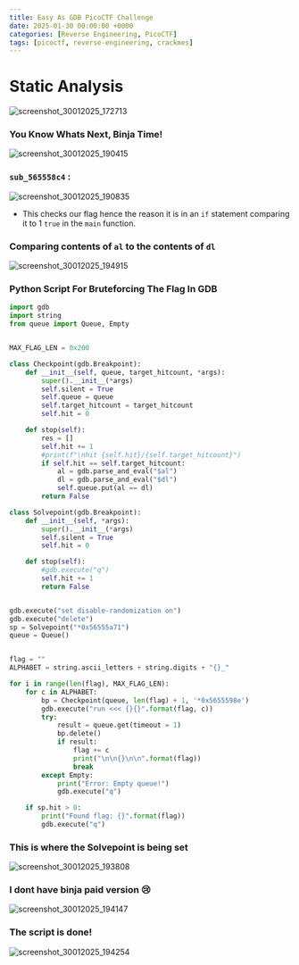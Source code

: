 ```yaml
---
title: Easy As GDB PicoCTF Challenge
date: 2025-01-30 00:00:00 +0000
categories: [Reverse Engineering, PicoCTF]
tags: [picoctf, reverse-engineering, crackmes]
---
```


# Static Analysis

![screenshot_30012025_172713](https://github.com/user-attachments/assets/0cd6c227-e88c-40e8-9f2a-58b0fb2435d6)

### You Know Whats Next, Binja Time!

![screenshot_30012025_190415](https://github.com/user-attachments/assets/6a2c859f-ad53-474b-86b8-9ac01ec2a182)

### `sub_565558c4` :

![screenshot_30012025_190835](https://github.com/user-attachments/assets/fda3ecb6-a6af-497a-aa99-60d2453fedf1)

* This checks our flag hence the reason it is in an `if` statement comparing it to 1 `true` in the `main` function.

### Comparing contents of `al` to the contents of `dl`

![screenshot_30012025_194915](https://github.com/user-attachments/assets/d8f11837-2e45-4e0c-9590-b88b0695bd47)

### Python Script For Bruteforcing The Flag In GDB

```python
import gdb
import string
from queue import Queue, Empty


MAX_FLAG_LEN = 0x200

class Checkpoint(gdb.Breakpoint):
    def __init__(self, queue, target_hitcount, *args):
        super().__init__(*args)
        self.silent = True
        self.queue = queue
        self.target_hitcount = target_hitcount
        self.hit = 0

    def stop(self):
        res = []
        self.hit += 1
        #print(f"\nhit {self.hit}/{self.target_hitcount}")
        if self.hit == self.target_hitcount:
            al = gdb.parse_and_eval("$al")
            dl = gdb.parse_and_eval("$dl")
            self.queue.put(al == dl)
        return False

class Solvepoint(gdb.Breakpoint):
    def __init__(self, *args):
        super().__init__(*args)
        self.silent = True
        self.hit = 0

    def stop(self):
        #gdb.execute("q")
        self.hit += 1
        return False


gdb.execute("set disable-randomization on")
gdb.execute("delete")
sp = Solvepoint("*0x56555a71")
queue = Queue()


flag = ""
ALPHABET = string.ascii_letters + string.digits + "{}_"

for i in range(len(flag), MAX_FLAG_LEN):
    for c in ALPHABET:
        bp = Checkpoint(queue, len(flag) + 1, '*0x5655598e')
        gdb.execute("run <<< {}{}".format(flag, c))
        try:
            result = queue.get(timeout = 1)
            bp.delete()
            if result:
                flag += c
                print("\n\n{}\n\n".format(flag))
                break
        except Empty:
            print("Error: Empty queue!")
            gdb.execute("q")

    if sp.hit > 0:
        print("Found flag: {}".format(flag))
        gdb.execute("q")
```

### This is where the Solvepoint is being set

![screenshot_30012025_193808](https://github.com/user-attachments/assets/c10fe09e-328d-4b45-b404-b21fd43961b8)

### I dont have binja paid version 😢

![screenshot_30012025_194147](https://github.com/user-attachments/assets/6fa57324-d59f-4b9c-b978-d3c92356a8ac)


### The script is done!

![screenshot_30012025_194254](https://github.com/user-attachments/assets/51182eef-153f-43ed-af16-69e03805dd52)
